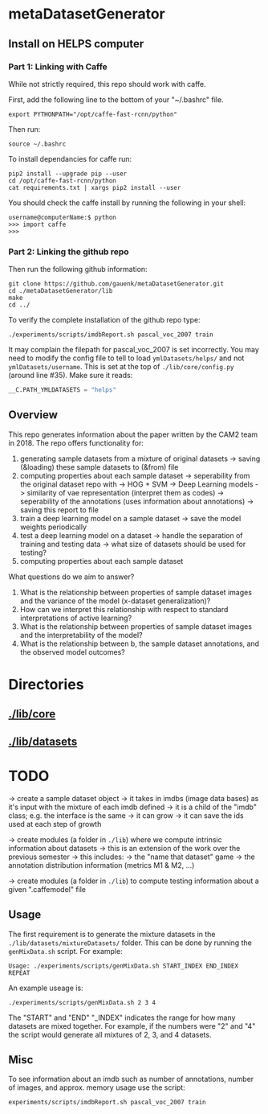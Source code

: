 # metaDatasetGenerator

## Install on HELPS computer

### Part 1: Linking with Caffe

While not strictly required, this repo should work with caffe.

First, add the following line to the bottom of your "~/.bashrc" file.

```Shell
export PYTHONPATH="/opt/caffe-fast-rcnn/python"
```

Then run:

```Shell
source ~/.bashrc
```

To install dependancies for caffe run:

```Shell
pip2 install --upgrade pip --user
cd /opt/caffe-fast-rcnn/python
cat requirements.txt | xargs pip2 install --user
```

You should check the caffe install by running the following in your shell:

```Shell
username@computerName:$ python
>>> import caffe
>>>
```

### Part 2: Linking the github repo

Then run the following github information:

```Shell
git clone https://github.com/gauenk/metaDatasetGenerator.git
cd ./metaDatasetGenerator/lib
make
cd ../
```

To verify the complete installation of the github repo type:

```Shell
./experiments/scripts/imdbReport.sh pascal_voc_2007 train
```


It may complain the filepath for pascal_voc_2007 is set incorrectly. You may need to modify the config file to tell to load `ymlDatasets/helps/` and not `ymlDatasets/username`. This is set at the top of `./lib/core/config.py` (around line #35). Make sure it reads:

```Python
__C.PATH_YMLDATASETS = "helps"
```

## Overview

This repo generates information about the paper written by the CAM2 team in 2018. The repo offers functionality for:

1. generating sample datasets from a mixture of original datasets
   -> saving (&loading) these sample datasets to (&from) file
2. computing properties about each sample dataset
   -> seperability from the original dataset repo with
      -> HOG + SVM
      -> Deep Learning models
   -> similarity of vae representation (interpret them as codes)
   -> seperability of the annotations (uses information about annotations)
   -> saving this report to file
3. train a deep learning model on a sample dataset
   -> save the model weights periodically
4. test a deep learning model on a dataset
   -> handle the separation of training and testing data
   -> what size of datasets should be used for testing?
5. computing properties about each sample dataset

What questions do we aim to answer?
1. What is the relationship between properties of sample dataset images and the variance of the model (x-dataset generalization)?
2. How can we interpret this relationship with respect to standard interpretations of active learning?
3. What is the relationship between properties of sample dataset images and the interpretability of the model?
4. What is the relationship between b, the sample dataset annotations, and the observed model outcomes?


# Directories

## [./lib/core](./lib/core/)
## [./lib/datasets](./lib/datasets/)

# TODO

-> create a sample dataset object
   -> it takes in imdbs (image data bases) as it's input with the mixture of each imdb defined
   -> it is a child of the "imdb" class; e.g. the interface is the same
   -> it can grow
   -> it can save the ids used at each step of growth

-> create modules (a folder in `./lib`) where we compute intrinsic information about datasets
      -> this is an extension of the work over the previous semester
      -> this includes:
      	 -> the "name that dataset" game
	 -> the annotation distribution information (metrics M1 & M2, ...)

-> create modules (a folder in `./lib`) to compute testing information about a given ".caffemodel" file

## Usage


The first requirement is to generate the mixture datasets in the `./lib/datasets/mixtureDatasets/` folder. This can be done by running the `genMixData.sh` script. For example:
```
Usage: ./experiments/scripts/genMixData.sh START_INDEX END_INDEX REPEAT
```

An example useage is:
```Shell
./experiments/scripts/genMixData.sh 2 3 4
```

The "START" and "END" "_INDEX" indicates the range for how many datasets are mixed together. For example, if the numbers were "2" and "4" the script would generate all mixtures of 2, 3, and 4 datasets.

## Misc

To see information about an imdb such as number of annotations, number of images, and approx. memory usage use the script:

```Shell
experiments/scripts/imdbReport.sh pascal_voc_2007 train
```
